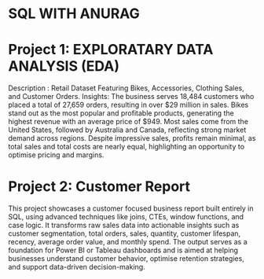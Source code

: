# SQL WITH ANURAG
# Project 1: EXPLORATARY DATA ANALYSIS (EDA)
Description : Retail Dataset Featuring Bikes, Accessories, Clothing Sales, and Customer Orders.
Insights: The business serves 18,484 customers who placed a total of 27,659 orders, resulting in over $29 million in sales.
           Bikes stand out as the most popular and profitable products, generating the highest revenue with an average price of $949.
           Most sales come from the United States, followed by Australia and Canada, reflecting strong market demand across regions.
           Despite impressive sales, profits remain minimal, as total sales and total costs are nearly equal, highlighting an opportunity to optimise pricing and margins.

# Project 2: Customer Report 
This project showcases a customer focused business report built entirely in SQL, using advanced techniques like joins, CTEs, window functions, and case logic. It transforms raw sales data into actionable insights such as customer segmentation, total orders, sales, quantity, customer lifespan, recency, average order value, and monthly spend. The output serves as a foundation for Power BI or Tableau dashboards and is aimed at helping businesses understand customer behavior, optimise retention strategies, and support data-driven decision-making.
